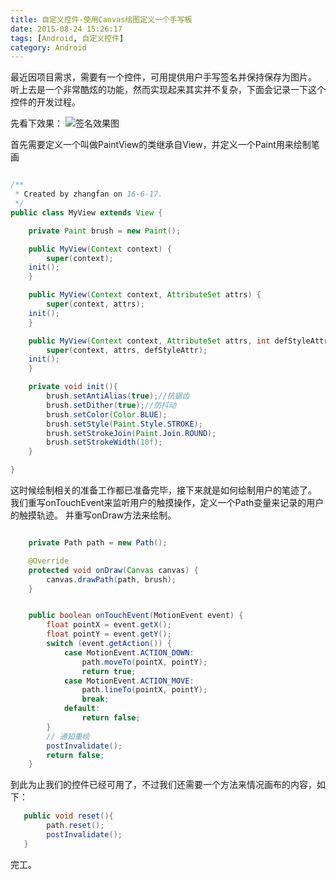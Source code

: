 ```yaml
---
title: 自定义控件-使用Canvas绘图定义一个手写板
date: 2015-08-24 15:26:17
tags: [Android, 自定义控件]
category: Android
---
```


最近因项目需求，需要有一个控件，可用提供用户手写签名并保持保存为图片。
听上去是一个非常酷炫的功能，然而实现起来其实并不复杂，下面会记录一下这个控件的开发过程。
<!-- more -->
先看下效果：
![签名效果图](http://nightfarmer.github.io/public/static/image/paintView.gif)

首先需要定义一个叫做PaintView的类继承自View，并定义一个Paint用来绘制笔画
```java

/**
 * Created by zhangfan on 16-6-17.
 */
public class MyView extends View {

    private Paint brush = new Paint();

    public MyView(Context context) {
        super(context);
	init();
    }

    public MyView(Context context, AttributeSet attrs) {
        super(context, attrs);
	init();
    }

    public MyView(Context context, AttributeSet attrs, int defStyleAttr) {
        super(context, attrs, defStyleAttr);
	init();
    }

    private void init(){
        brush.setAntiAlias(true);//抗锯齿
        brush.setDither(true);//防抖动
        brush.setColor(Color.BLUE);
        brush.setStyle(Paint.Style.STROKE);
        brush.setStrokeJoin(Paint.Join.ROUND);
        brush.setStrokeWidth(10f);
    }

}

```

这时候绘制相关的准备工作都已准备完毕，接下来就是如何绘制用户的笔迹了。
我们重写onTouchEvent来监听用户的触摸操作，定义一个Path变量来记录的用户的触摸轨迹。
并重写onDraw方法来绘制。
```java

    private Path path = new Path();

    @Override
    protected void onDraw(Canvas canvas) {
        canvas.drawPath(path, brush);
    }


    public boolean onTouchEvent(MotionEvent event) {
        float pointX = event.getX();
        float pointY = event.getY();
        switch (event.getAction()) {
            case MotionEvent.ACTION_DOWN:
                path.moveTo(pointX, pointY);
                return true;
            case MotionEvent.ACTION_MOVE:
                path.lineTo(pointX, pointY);
                break;
            default:
                return false;
        }
        // 通知重绘
        postInvalidate();
        return false;
    }
```

到此为止我们的控件已经可用了，不过我们还需要一个方法来情况画布的内容，如下：

```java
   public void reset(){
        path.reset();
        postInvalidate();
   }
```

完工。



